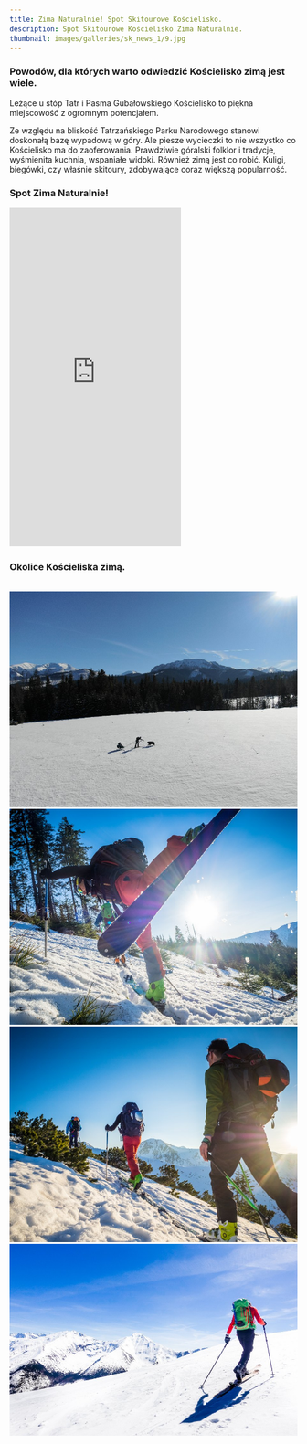 ```yaml
---
title: Zima Naturalnie! Spot Skitourowe Kościelisko.
description: Spot Skitourowe Kościelisko Zima Naturalnie.
thumbnail: images/galleries/sk_news_1/9.jpg
---
```

  
### Powodów, dla których warto odwiedzić Kościelisko zimą jest wiele.
  
Leżące u stóp Tatr i Pasma Gubałowskiego Kościelisko to piękna miejscowość z ogromnym potencjałem. 
  
Ze względu na bliskość Tatrzańskiego Parku Narodowego stanowi doskonałą bazę wypadową w góry. Ale piesze wycieczki to nie wszystko co Kościelisko ma do zaoferowania. Prawdziwie góralski folklor i tradycje, wyśmienita kuchnia, wspaniałe widoki. Również zimą jest co robić. Kuligi, biegówki, czy właśnie skitoury, zdobywające coraz większą popularność.
  
### Spot Zima Naturalnie!
  
<iframe src="https://youtube.com/embed/S2rDXWmGLpE" allowfullscreen="" style="height: 593px" frameborder="0"></iframe>
  
### Okolice Kościeliska zimą.
  
<span class="sk_news_1">
<a href="/images/galleries/sk_news_1/1.jpg" title=""><img src="/images/galleries/sk_news_1/5.jpg.jpg.thumb.jpg" alt="" /></a>
<a href="/images/galleries/sk_news_1/2.jpg" title=""><img src="/images/galleries/sk_news_1/6.jpg" alt="" /></a>
<a href="/images/galleries/sk_news_1/3.jpg" title=""><img src="/images/galleries/sk_news_1/7.jpg" alt="" /></a>
<a href="/images/galleries/sk_news_1/4.jpg" title=""><img src="/images/galleries/sk_news_1/8.jpg" alt="" /></a><img src="/images/galleries/sk_news_1/9.jpg" alt="" />
</span>
